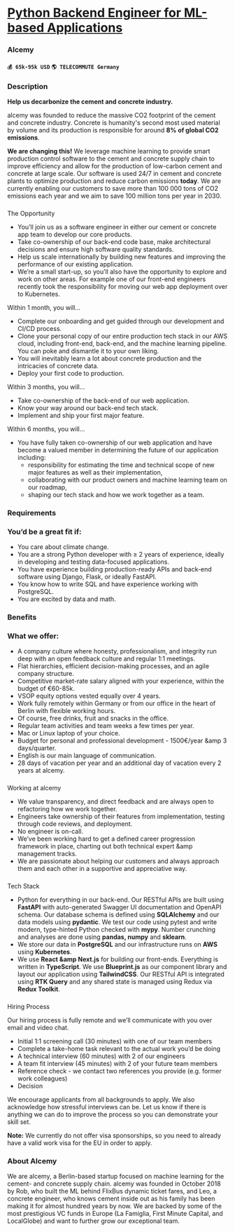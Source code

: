 # [Python Backend Engineer for ML-based Applications](https://www.remotewlb.com/apply/python-backend-engineer-for-ml-based-applications)  
### Alcemy  
#### `💰 65k-95k USD` `🌎 TELECOMMUTE Germany`  

### **Description**

 **Help us decarbonize the cement and concrete industry.**

alcemy was founded to reduce the massive CO2 footprint of the cement and concrete industry. Concrete is humanity's second most used material by volume and its production is responsible for around **8% of global CO2 emissions**.

**We are changing this!** We leverage machine learning to provide smart production control software to the cement and concrete supply chain to improve efficiency and allow for the production of low-carbon cement and concrete at large scale. Our software is used 24/7 in cement and concrete plants to optimize production and reduce carbon emissions **today**. We are currently enabling our customers to save more than 100 000 tons of CO2 emissions each year and we aim to save 100 million tons per year in 2030.

###  
The Opportunity

  * You’ll join us as a software engineer in either our cement or concrete app team to develop our core products. 
  * Take co-ownership of our back-end code base, make architectural decisions and ensure high software quality standards.
  * Help us scale internationally by building new features and improving the performance of our existing application. 
  * We’re a small start-up, so you’ll also have the opportunity to explore and work on other areas. For example one of our front-end engineers recently took the responsibility for moving our web app deployment over to Kubernetes.  

  
Within 1 month, you will...

  * Complete our onboarding and get guided through our development and CI/CD process.
  * Clone your personal copy of our entire production tech stack in our AWS cloud, including front-end, back-end, and the machine learning pipeline. You can poke and dismantle it to your own liking. 
  * You will inevitably learn a lot about concrete production and the intricacies of concrete data. 
  * Deploy your first code to production.

  
Within 3 months, you will...

  * Take co-ownership of the back-end of our web application. 
  * Know your way around our back-end tech stack. 
  * Implement and ship your first major feature.

  
Within 6 months, you will...

  * You have fully taken co-ownership of our web application and have become a valued member in determining the future of our application including:
    * responsibility for estimating the time and technical scope of new major features as well as their implementation,
    * collaborating with our product owners and machine learning team on our roadmap,
    * shaping our tech stack and how we work together as a team.

### **Requirements**

### You’d be a great fit if:

  * You care about climate change. 
  * You are a strong Python developer with ≥ 2 years of experience, ideally in developing and testing data-focused applications. 
  * You have experience building production-ready APIs and back-end software using Django, Flask, or ideally FastAPI. 
  * You know how to write SQL and have experience working with PostgreSQL. 
  * You are excited by data and math.

### **Benefits**

### What we offer:

  * A company culture where honesty, professionalism, and integrity run deep with an open feedback culture and regular 1:1 meetings. 
  * Flat hierarchies, efficient decision-making processes, and an agile company structure. 
  * Competitive market-rate salary aligned with your experience, within the budget of €60-85k.
  * VSOP equity options vested equally over 4 years. 
  * Work fully remotely within Germany or from our office in the heart of Berlin with flexible working hours. 
  * Of course, free drinks, fruit and snacks in the office. 
  * Regular team activities and team weeks a few times per year.
  * Mac or Linux laptop of your choice.
  * Budget for personal and professional development - 1500€/year &amp 3 days/quarter.
  * English is our main language of communication.
  * 28 days of vacation per year and an additional day of vacation every 2 years at alcemy.

###  
Working at alcemy

  * We value transparency, and direct feedback and are always open to refactoring how we work together. 
  * Engineers take ownership of their features from implementation, testing through code reviews, and deployment. 
  * No engineer is on-call. 
  * We’ve been working hard to get a defined career progression framework in place, charting out both technical expert &amp management tracks. 
  * We are passionate about helping our customers and always approach them and each other in a supportive and appreciative way.

###  
Tech Stack

  * Python for everything in our back-end. Our RESTful APIs are built using **FastAPI** with auto-generated Swagger UI documentation and OpenAPI schema. Our database schema is defined using **SQLAlchemy** and our data models using **pydantic**. We test our code using pytest and write modern, type-hinted Python checked with **mypy**. Number crunching and analyses are done using **pandas, numpy** and **sklearn**. 
  * We store our data in **PostgreSQL** and our infrastructure runs on **AWS** using **Kubernetes**. 
  * We use **React &amp Next.js** for building our front-ends. Everything is written in **TypeScript**. We use **Blueprint.js** as our component library and layout our application using **TailwindCSS**. Our RESTful API is integrated using **RTK Query** and any shared state is managed using Redux via **Redux Toolkit**.

###  
Hiring Process

Our hiring process is fully remote and we’ll communicate with you over email and video chat.

  * Initial 1:1 screening call (30 minutes) with one of our team members 
  * Complete a take-home task relevant to the actual work you’d be doing 
  * A technical interview (60 minutes) with 2 of our engineers 
  * A team fit interview (45 minutes) with 2 of your future team members 
  * Reference check - we contact two references you provide (e.g. former work colleagues) 
  * Decision 

We encourage applicants from all backgrounds to apply. We also acknowledge how stressful interviews can be. Let us know if there is anything we can do to improve the process so you can demonstrate your skill set.

**Note:** We currently do not offer visa sponsorships, so you need to already have a valid work visa for the EU in order to apply.

###  **About Alcemy**

We are alcemy, a Berlin-based startup focused on machine learning for the cement- and concrete supply chain. alcemy was founded in October 2018 by Rob, who built the ML behind FlixBus dynamic ticket fares, and Leo, a concrete engineer, who knows cement inside out as his family has been making it for almost hundred years by now. We are backed by some of the most prestigious VC funds in Europe (La Famiglia, First Minute Capital, and LocalGlobe) and want to further grow our exceptional team.

